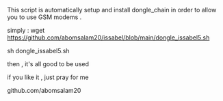 This script is automatically setup and install dongle_chain in order to allow you to use GSM modems .

simply : 
wget https://github.com/abomsalam20/issabel/blob/main/dongle_issabel5.sh



sh dongle_issabel5.sh

then , it's all good to be used 

if you like it , just pray for me 

github.com/abomsalam20

